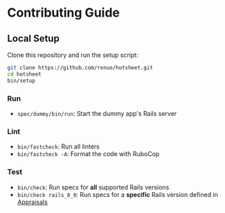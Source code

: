# Contributing Guide

## Local Setup

Clone this repository and run the setup script:

```sh
git clone https://github.com/renuo/hotsheet.git
cd hotsheet
bin/setup
```

### Run

- `spec/dummy/bin/run`: Start the dummy app's Rails server

### Lint

- `bin/fastcheck`: Run all linters
- `bin/fastcheck -A`: Format the code with RuboCop

### Test

- `bin/check`: Run specs for **all** supported Rails versions
- `bin/check rails_8_0`: Run specs for a **specific** Rails version
  defined in [Appraisals](Appraisals)

